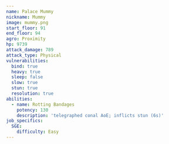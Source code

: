 ```yaml
---
name: Palace Mummy
nickname: Mummy
image: mummy.png
start_floor: 91
end_floor: 94
agro: Proximity
hp: 9739
attack_damage: 789
attack_type: Physical
vulnerabilities:
  bind: true
  heavy: true
  sleep: false
  slow: true
  stun: true
  resolution: true
abilities:
  - name: Rotting Bandages
    potency: 130
    description: 'telegraphed conal AoE; inflicts stun (6s)'
job_specifics:
  SGE:
    difficulty: Easy
---
```

